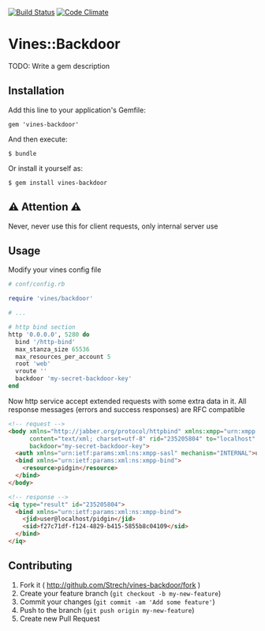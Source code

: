 [![Build Status](https://travis-ci.org/Strech/vines-backdoor.png?branch=master)](https://travis-ci.org/Strech/vines-backdoor)
[![Code Climate](https://codeclimate.com/github/Strech/vines-backdoor.png)](https://codeclimate.com/github/Strech/vines-backdoor)

# Vines::Backdoor

TODO: Write a gem description

## Installation

Add this line to your application's Gemfile:

    gem 'vines-backdoor'

And then execute:

    $ bundle

Or install it yourself as:

    $ gem install vines-backdoor

## :warning: Attention :warning:

Never, never use this for client requests, only internal server use

## Usage

Modify your vines config file

```ruby
# conf/config.rb

require 'vines/backdoor'

# ...

# http bind section
http '0.0.0.0', 5280 do
  bind '/http-bind'
  max_stanza_size 65536
  max_resources_per_account 5
  root 'web'
  vroute ''
  backdoor 'my-secret-backdoor-key'
end
```

Now http service accept extended requests with some extra data in it.
All response messages (errors and success responses) are RFC compatible

```html
<!-- request -->
<body xmlns="http://jabber.org/protocol/httpbind" xmlns:xmpp="urn:xmpp:xbosh" xmpp:version="1.0"
	  content="text/xml; charset=utf-8" rid="235205804" to="localhost" secure="true" wait="60" hold="1"
	  backdoor="my-secret-backdoor-key">
  <auth xmlns="urn:ietf:params:xml:ns:xmpp-sasl" mechanism="INTERNAL">user@localhost</auth>
  <bind xmlns="urn:ietf:params:xml:ns:xmpp-bind">
    <resource>pidgin</resource>
  </bind>
</body>

<!-- response -->
<iq type="result" id="235205804">
  <bind xmlns="urn:ietf:params:xml:ns:xmpp-bind">
    <jid>user@localhost/pidgin</jid>
    <sid>f27c71df-f124-4829-b415-5855b8c04109</sid>
  </bind>
</iq>
```

## Contributing

1. Fork it ( http://github.com/Strech/vines-backdoor/fork )
2. Create your feature branch (`git checkout -b my-new-feature`)
3. Commit your changes (`git commit -am 'Add some feature'`)
4. Push to the branch (`git push origin my-new-feature`)
5. Create new Pull Request
